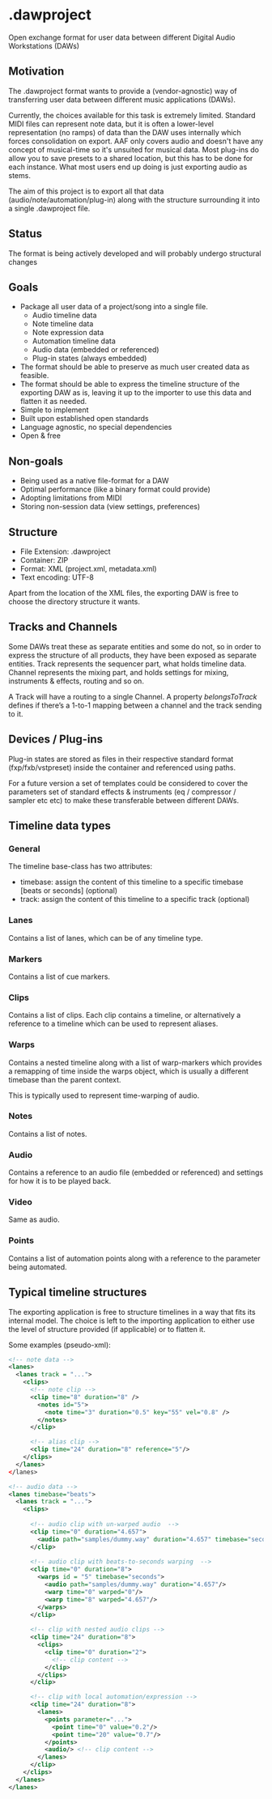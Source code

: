 # .dawproject

Open exchange format for user data between different Digital Audio Workstations (DAWs)

## Motivation

The .dawproject format wants to provide a (vendor-agnostic) way of transferring user data between different music applications (DAWs).

Currently, the choices available for this task is extremely limited. 
Standard MIDI files can represent note data, but it is often a lower-level representation (no ramps) of data than the DAW uses internally which forces consolidation on export. AAF only covers audio and doesn't have any concept of musical-time so it's unsuited for musical data. Most plug-ins do allow you to save presets to a shared location, but this has to be done for each instance. What most users end up doing is just exporting audio as stems.

The aim of this project is to export all that data (audio/note/automation/plug-in) along with the structure surrounding it into a single .dawproject file.

## Status

The format is being actively developed and will probably undergo structural changes

## Goals

* Package all user data of a project/song into a single file.
  * Audio timeline data
  * Note timeline data
  * Note expression data
  * Automation timeline data
  * Audio data (embedded or referenced)
  * Plug-in states (always embedded)
* The format should be able to preserve as much user created data as feasible.
* The format should be able to express the timeline structure of the exporting DAW as is, leaving it up to the importer to use this data and flatten it as needed.
* Simple to implement
* Built upon established open standards
* Language agnostic, no special dependencies
* Open & free

## Non-goals

* Being used as a native file-format for a DAW
* Optimal performance (like a binary format could provide)
* Adopting limitations from MIDI
* Storing non-session data (view settings, preferences)

## Structure

* File Extension: .dawproject
* Container: ZIP
* Format: XML (project.xml, metadata.xml)
* Text encoding: UTF-8
  
Apart from the location of the XML files, the exporting DAW is free to choose the directory structure it wants.

## Tracks and Channels

Some DAWs treat these as separate entities and some do not, so in order to express the structure of all products, they have been exposed as separate entities.
Track represents the sequencer part, what holds timeline data.
Channel represents the mixing part, and holds settings for mixing, instruments & effects, routing and so on.

A Track will have a routing to a single Channel. A property *belongsToTrack* defines if there’s a 1-to-1 mapping between a channel and the track sending to it.

## Devices / Plug-ins
Plug-in states are stored as files in their respective standard format (fxp/fxb/vstpreset) inside the container and referenced using paths.

For a future version a set of templates could be considered to cover the parameters set of standard effects & instruments (eq / compressor / sampler etc etc) to make these transferable between different DAWs.

## Timeline data types

### General

The timeline base-class has two attributes:

* timebase: assign the content of this timeline to a specific timebase [beats or seconds] (optional) 
* track: assign the content of this timeline to a specific track (optional)

### Lanes
Contains a list of lanes, which can be of any timeline type.

### Markers
Contains a list of cue markers.

### Clips
Contains a list of clips.
Each clip contains a timeline, or alternatively a reference to a timeline which can be used to represent aliases. 

### Warps
Contains a nested timeline along with a list of warp-markers which provides a remapping of time inside the warps object, which is usually a different timebase than the parent context.  

This is typically used to represent time-warping of audio. 

### Notes
Contains a list of notes.

### Audio
Contains a reference to an audio file (embedded or referenced) and settings for how it is to be played back.

### Video
Same as audio.

### Points
Contains a list of automation points along with a reference to the parameter being automated.

## Typical timeline structures

The exporting application is free to structure timelines in a way that fits its internal model. 
The choice is left to the importing application to either use the level of structure provided (if applicable) or to flatten it. 

Some examples (pseudo-xml):

```xml
<!-- note data -->
<lanes>
  <lanes track = "...">
    <clips>
      <!-- note clip -->
      <clip time="8" duration="8" />
        <notes id="5">
          <note time="3" duration="0.5" key="55" vel="0.8" />
        </notes>
      </clip>

      <!-- alias clip -->
      <clip time="24" duration="8" reference="5"/>
    </clips>
  </lanes>
</lanes>

<!-- audio data -->
<lanes timebase="beats">
  <lanes track = "...">
    <clips>
      
      <!-- audio clip with un-warped audio  -->
      <clip time="0" duration="4.657">
        <audio path="samples/dummy.way" duration="4.657" timebase="seconds"/>
      </clip>
      
      <!-- audio clip with beats-to-seconds warping  -->
      <clip time="0" duration="8">
        <warps id = "5" timebase="seconds">
          <audio path="samples/dummy.way" duration="4.657"/>
          <warp time="0" warped="0"/>
          <warp time="8" warped="4.657"/>
        </warps>        
      </clip>
      
      <!-- clip with nested audio clips -->
      <clip time="24" duration="8">
        <clips>
          <clip time="0" duration="2">
            <!-- clip content -->
          </clip>
        </clips>
      </clip>

      <!-- clip with local automation/expression -->
      <clip time="24" duration="8">
        <lanes>
          <points parameter="...">
            <point time="0" value="0.2"/>
            <point time="20" value="0.7"/>
          </points>
          <audio/> <!-- clip content -->
        </lanes>         
      </clip>
    </clips>
  </lanes>
</lanes>
```
